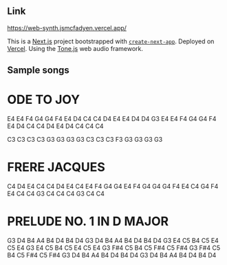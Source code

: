 ## Link
https://web-synth.jsmcfadyen.vercel.app/

This is a [Next.js](https://nextjs.org/) project bootstrapped with [`create-next-app`](https://github.com/vercel/next.js/tree/canary/packages/create-next-app).
Deployed on [Vercel](https://vercel.com/dashboard).
Using the [Tone.js](https://tonejs.github.io/) web audio framework.

## Sample songs
# ODE TO JOY
E4 E4 F4 G4 G4 F4 E4 D4 C4 C4 D4 E4 E4 D4 D4 G3 E4 E4 F4 G4 G4 F4 E4 D4 C4 C4 D4 E4 D4 C4 C4 C4  

C3 C3 C3 C3 G3 G3 G3 G3 C3 C3 C3 F3 G3 G3 G3 G3
# FRERE JACQUES
C4 D4 E4 C4 C4 D4 E4 C4 E4 F4 G4 G4 E4 F4 G4 G4 G4 F4 E4 C4 G4 F4 E4 C4 C4 G3 C4 C4 C4 G3 C4 C4

# PRELUDE NO. 1 IN D MAJOR
G3 D4 B4 A4 B4 D4 B4 D4 G3 D4 B4 A4 B4 D4 B4 D4 G3 E4 C5 B4 C5 E4 C5 E4 G3 E4 C5 B4 C5 E4 C5 E4 G3 F#4 C5 B4 C5 F#4 C5 F#4 G3 F#4 C5 B4 C5 F#4 C5 F#4 G3 D4 B4 A4 B4 D4 B4 D4 G3 D4 B4 A4 B4 D4 B4 D4
